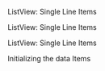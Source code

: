ListView: Single Line Items
<snippet id='ext-listview-basic-html'/>

ListView: Single Line Items
<snippet id='ext-listview-borders-html'/>

ListView: Single Line Items
<snippet id='ext-listview-thumbs-html'/>

Initializing the data Items
<snippet id='ext-listview-basic-code'/>